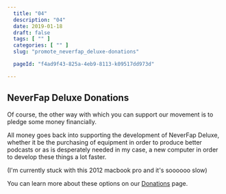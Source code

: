 ```yaml
---
  title: "04"
  description: "04"
  date: 2019-01-18
  draft: false
  tags: [ "" ]
  categories: [ "" ]
  slug: "promote_neverfap_deluxe-donations"

  pageId: "f4ad9f43-825a-4eb9-8113-k09517dd973d"

---
```


## NeverFap Deluxe Donations

Of course, the other way with which you can support our movement is to pledge some money financially.

All money goes back into supporting the development of NeverFap Deluxe, whether it be the purchasing of equipment in order to produce better podcasts or as is desperately needed in my case, a new computer in order to develop these things a lot faster.

(I'm currently stuck with this 2012 macbook pro and it's soooooo slow)

You can learn more about these options on our <a class="link" href="/donations">Donations</a> page.
